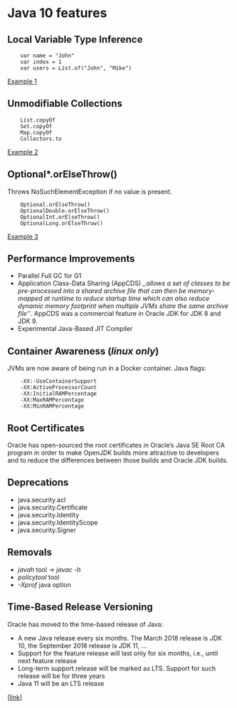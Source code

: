 # Java 10 features


## Local Variable Type Inference
```
    var name = "John"
    var index = 1
    var users = List.of("John", "Mike")
```
[Example 1](https://github.com/amossoma/java-features/blob/java-10/src/main/java/Example1.java)

## Unmodifiable Collections
```
    List.copyOf
    Set.copyOf
    Map.copyOf
    Collectors.to

```
[Example 2](https://github.com/amossoma/java-features/blob/java-10/src/main/java/Example2.java)

## Optional*.orElseThrow()
Throws NoSuchElementException if no value is present.
```
    Optional.orElseThrow()
    OptionalDouble.orElseThrow()
    OptionalInt.orElseThrow()
    OptionalLong.orElseThrow()
```
[Example 3](https://github.com/amossoma/java-features/blob/java-10/src/main/java/Example3.java)

## Performance Improvements

* Parallel Full GC for G1
* Application Class-Data Sharing (AppCDS) _,,allows a set of classes to be pre-processed into a shared archive file that can then be memory-mapped at runtime to reduce startup time which can also reduce dynamic memory footprint when multiple JVMs share the same archive file''_. AppCDS was a commercial feature in Oracle JDK for JDK 8 and JDK 9.
* Experimental Java-Based JIT Compiler

## Container Awareness (_linux only_)
JVMs are now aware of being run in a Docker container. Java flags:
```
    -XX:-UseContainerSupport
    -XX:ActiveProcessorCount
    -XX:InitialRAMPercentage
    -XX:MaxRAMPercentage
    -XX:MinRAMPercentage
``` 

## Root Certificates
Oracle has open-sourced the root certificates in Oracle’s Java SE Root CA program in order to make OpenJDK builds more attractive to developers and to reduce the differences between those builds and Oracle JDK builds.

## Deprecations 
* java.security.acl
* java.security.Certificate
* java.security.Identity
* java.security.IdentityScope
* java.security.Signer

## Removals
* _javah_ tool -> _javac -h_
* _policytool_ tool
* _-Xprof_ java option

## Time-Based Release Versioning
Oracle has moved to the time-based release of Java:

* A new Java release every six months. The March 2018 release is JDK 10, the September 2018 release is JDK 11, ...
* Support for the feature release will last only for six months, i.e., until next feature release
* Long-term support release will be marked as LTS. Support for such release will be for three years
* Java 11 will be an LTS release

[[link](http://openjdk.java.net/jeps/322)]